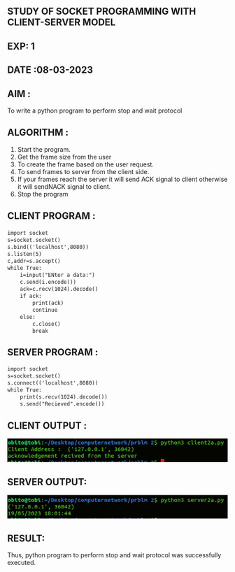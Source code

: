 ## STUDY OF SOCKET PROGRAMMING WITH CLIENT-SERVER MODEL
## EXP: 1
## DATE :08-03-2023
## AIM :
To write a python program to perform stop and wait protocol
## ALGORITHM :

1. Start the program.
2. Get the frame size from the user
3. To create the frame based on the user request.
4. To send frames to server from the client side.
5. If your frames reach the server it will send ACK signal to client otherwise it will sendNACK signal to client.
6. Stop the program

## CLIENT PROGRAM :
```
import socket
s=socket.socket()
s.bind(('localhost',8080))
s.listen(5)
c,addr=s.accept()
while True:
	i=input("ENter a data:")
	c.send(i.encode())
	ack=c.recv(1024).decode()
	if ack:
		print(ack)
		continue
	else:
		c.close()
		break
```

## SERVER PROGRAM :
```
import socket
s=socket.socket()
s.connect(('localhost',8080))
while True:
	print(s.recv(1024).decode())
	s.send("Recieved".encode())
``` 

## CLIENT OUTPUT :
![Output](./client1.png)
## SERVER OUTPUT:
![Output](./server1.png)
## RESULT:
Thus, python program to perform stop and wait protocol was successfully executed.


